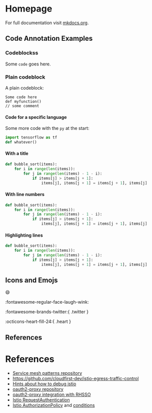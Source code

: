 # Homepage

For full documentation visit [mkdocs.org](https://www.mkdocs.org).

## Code Annotation Examples

### Codeblockss

Some `code` goes here.

### Plain codeblock

A plain codeblock:

```
Some code here
def myfunction()
// some comment
```

#### Code for a specific language

Some more code with the `py` at the start:

``` py
import tensorflow as tf
def whatever()
```

#### With a title

``` py title="bubble_sort.py"
def bubble_sort(items):
    for i in range(len(items)):
        for j in range(len(items) - 1 - i):
            if items[j] > items[j + 1]:
                items[j], items[j + 1] = items[j + 1], items[j]
```

#### With line numbers

``` py linenums="1"
def bubble_sort(items):
    for i in range(len(items)):
        for j in range(len(items) - 1 - i):
            if items[j] > items[j + 1]:
                items[j], items[j + 1] = items[j + 1], items[j]
```

#### Highlighting lines

``` py hl_lines="2 3"
def bubble_sort(items):
    for i in range(len(items)):
        for j in range(len(items) - 1 - i):
            if items[j] > items[j + 1]:
                items[j], items[j + 1] = items[j + 1], items[j]
```

## Icons and Emojs

:smile: 

:fontawesome-regular-face-laugh-wink:

:fontawesome-brands-twitter:{ .twitter }

:octicons-heart-fill-24:{ .heart }

## References

# References

* [Service mesh patterns repository](https://github.com/trevorbox/service-mesh-patterns/tree/master/ossm-2.0/auth)
* https://github.com/cloudfirst-dev/istio-egress-traffic-control
* [Hints about how to debug istio](https://labs.consol.de/development/2020/05/07/debugging-istio.html)
* [oauth2-proxy repository](https://github.com/oauth2-proxy/oauth2-proxy)
* [oauth2-proxy integration with RHSSO](https://oauth2-proxy.github.io/oauth2-proxy/docs/configuration/oauth_provider/#keycloak-auth-provider)
* [Istio RequestAuthentication](https://istio.io/latest/docs/reference/config/security/request_authentication/)
* [Istio AuthorizationPolicy](https://istio.io/latest/docs/reference/config/security/authorization-policy/) and [conditions](https://istio.io/latest/docs/reference/config/security/conditions/)